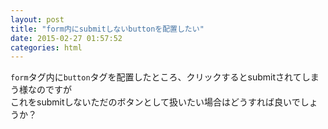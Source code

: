 ```yaml
---
layout: post
title: "form内にsubmitしないbuttonを配置したい"
date: 2015-02-27 01:57:52
categories: html
---
```

<p><code>form</code>タグ内に<code>button</code>タグを配置したところ、クリックするとsubmitされてしまう様なのですが<br>
これをsubmitしないただのボタンとして扱いたい場合はどうすれば良いでしょうか？</p>
